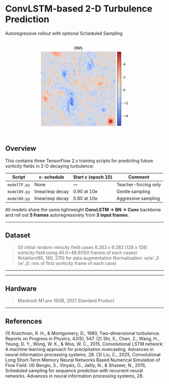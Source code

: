 # ConvLSTM-based 2-D Turbulence Prediction  
Autoregressive rollout with optional Scheduled Sampling

<p align="center">
  <img src="DNS.gif" alt="turbulence banner" width="300">
</p>

## Overview
This contains three TensorFlow 2.x training scripts for predicting future vorticity fields in 2-D decaying turbulence:

| Script |  ε-schedule | Start ε (epoch 10) | Comment |
| ------ | ---------- | ------------------ | ------- |
| `modelTF.py` | None | — | Teacher-forcing only |
| `model09.py` | linear/exp decay | 0.90 at 10e | Gentle sampling |
| `model08.py` | linear/exp decay | 0.80 at 10e | Aggressive sampling |

All models share the same lightweight **ConvLSTM → BN → Conv** backbone and roll out **5 frames** autoregressively from **3 input frames**.

---


## Dataset
> 50 initial random velocity field cases
> 6.283 x 6.283 (128 x 128) vorticity field
> using 40.0~49.9(100 frames of each cases)
> Rotaition(90, 180, 270) for data augmentation
> Normalization: w/w'_0 (w'_0: rms of first voriticity frame of each case)


---

---


## Hardware
> Macbook M1 pro 16GB, 2021 Standard Product


---


## References
(1) Kraichnan, R. H., & Montgomery, D., 1980, Two-dimensional turbulence. Reports on Progress in Physics, 43(5), 547.
(2) Shi, X., Chen, Z., Wang, H., Yeung, D. Y., Wong, W. K., & Woo, W. C., 2015, Convolutional LSTM network: A machine learning approach for precipitation nowcasting. Advances in neural information processing systems, 28.
(3) Liu, C., 2025, Convolutional Long Short-Term Memory Neural Networks Based Numerical Simulation of Flow Field.
(4) Bengio, S., Vinyals, O., Jaitly, N., & Shazeer, N., 2015, Scheduled sampling for sequence prediction with recurrent neural networks. Advances in neural information processing systems, 28.
